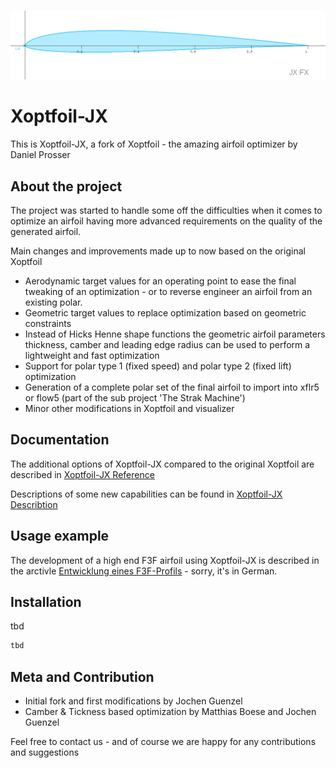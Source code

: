 
<!-- PROJECT LOGO -->
<br />
<p align="center">
  <a href="https://github.com/jxjo/Xoptfoil">
    <img src="images/logo.png" alt="Logo" width="800" >
  </a>
</p>

# Xoptfoil-JX

This is Xoptfoil-JX, a fork of Xoptfoil - the amazing airfoil optimizer by Daniel Prosser  



## About the project

The project was started to handle some off the difficulties when it comes to optimize an airfoil having more advanced requirements on the quality of the generated airfoil. 

Main changes and improvements made up to now based on the original Xoptfoil

* Aerodynamic target values for an operating point to ease the final tweaking of an optimization - or to reverse engineer an airfoil from an existing polar.
* Geometric target values to replace optimization based on geometric constraints
* Instead of Hicks Henne shape functions the geometric airfoil parameters thickness, camber and leading edge radius can be used to perform a lightweight and fast optimization
* Support for polar type 1 (fixed speed) and polar type 2 (fixed lift) optimization
* Generation of a complete polar set of the final airfoil to import into xflr5 or flow5 (part of the sub project 'The Strak Machine')
* Minor other modifications in Xoptfoil and visualizer


## Documentation 

The additional options of Xoptfoil-JX compared to the original Xoptfoil are described in [Xoptfoil-JX Reference](https://github.com/jxjo/Xoptfoil/blob/master/Xoptfoil-JX%20Reference.pdf)

Descriptions of some new capabilities can be found in [Xoptfoil-JX Describtion](https://github.com/jxjo/Xoptfoil/blob/master/Xoptfoil-JX%20Describtion.pdf)


## Usage example

The development of a high end F3F airfoil using Xoptfoil-JX is described in the arctivle [Entwicklung eines F3F-Profils](http://www.rc-network.de/forum/showthread.php/769110-Entwicklung-eines-F3F-Profils) - sorry, it's in German.


## Installation

tbd

```sh
tbd
```

## Meta and Contribution

* Initial fork and first modifications by Jochen Guenzel 
* Camber & Tickness based optimization by Matthias Boese and Jochen Guenzel

Feel free to contact us - and of course we are happy for any contributions and suggestions
